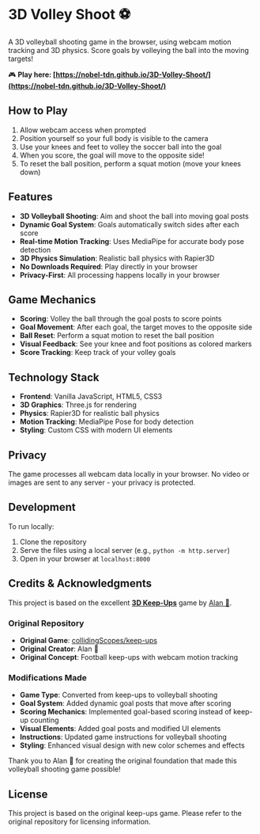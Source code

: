 # 3D Volley Shoot ⚽

A 3D volleyball shooting game in the browser, using webcam motion tracking and 3D physics. Score goals by volleying the ball into the moving targets!

🎮 **Play here: [https://nobel-tdn.github.io/3D-Volley-Shoot/](https://nobel-tdn.github.io/3D-Volley-Shoot/)**

## How to Play

1. Allow webcam access when prompted
2. Position yourself so your full body is visible to the camera
3. Use your knees and feet to volley the soccer ball into the goal
4. When you score, the goal will move to the opposite side!
5. To reset the ball position, perform a squat motion (move your knees down)

## Features

- **3D Volleyball Shooting**: Aim and shoot the ball into moving goal posts
- **Dynamic Goal System**: Goals automatically switch sides after each score
- **Real-time Motion Tracking**: Uses MediaPipe for accurate body pose detection
- **3D Physics Simulation**: Realistic ball physics with Rapier3D
- **No Downloads Required**: Play directly in your browser
- **Privacy-First**: All processing happens locally in your browser

## Game Mechanics

- **Scoring**: Volley the ball through the goal posts to score points
- **Goal Movement**: After each goal, the target moves to the opposite side
- **Ball Reset**: Perform a squat motion to reset the ball position
- **Visual Feedback**: See your knee and foot positions as colored markers
- **Score Tracking**: Keep track of your volley goals

## Technology Stack

- **Frontend**: Vanilla JavaScript, HTML5, CSS3
- **3D Graphics**: Three.js for rendering
- **Physics**: Rapier3D for realistic ball physics
- **Motion Tracking**: MediaPipe Pose for body detection
- **Styling**: Custom CSS with modern UI elements

## Privacy

The game processes all webcam data locally in your browser. No video or images are sent to any server - your privacy is protected.

## Development

To run locally:
1. Clone the repository
2. Serve the files using a local server (e.g., `python -m http.server`)
3. Open in your browser at `localhost:8000`

## Credits & Acknowledgments

This project is based on the excellent **[3D Keep-Ups](https://github.com/collidingScopes/keep-ups)** game by [Alan 👾](https://github.com/collidingScopes). 

### Original Repository
- **Original Game**: [collidingScopes/keep-ups](https://github.com/collidingScopes/keep-ups)
- **Original Creator**: Alan 👾
- **Original Concept**: Football keep-ups with webcam motion tracking

### Modifications Made
- **Game Type**: Converted from keep-ups to volleyball shooting
- **Goal System**: Added dynamic goal posts that move after scoring
- **Scoring Mechanics**: Implemented goal-based scoring instead of keep-up counting
- **Visual Elements**: Added goal posts and modified UI elements
- **Instructions**: Updated game instructions for volleyball shooting
- **Styling**: Enhanced visual design with new color schemes and effects

Thank you to Alan 👾 for creating the original foundation that made this volleyball shooting game possible!

## License

This project is based on the original keep-ups game. Please refer to the original repository for licensing information.
